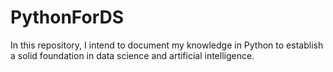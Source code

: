 # PythonForDS
In this repository, I intend to document my knowledge in Python to establish a solid foundation in data science and artificial intelligence.
